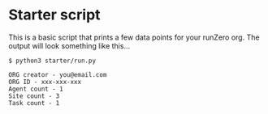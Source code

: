 # Starter script

This is a basic script that prints a few data points for your runZero org. The output will look something like this...

```
$ python3 starter/run.py

ORG creator - you@email.com
ORG ID - xxx-xxx-xxx
Agent count - 1
Site count - 3
Task count - 1
```
